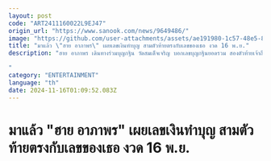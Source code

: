 ```yaml
---
layout: post
code: "ART2411160022L9EJ47"
origin_url: "https://www.sanook.com/news/9649486/"
image: "https://github.com/user-attachments/assets/ae191980-1c57-48e5-8506-f0f50cc72388"
title: "มาแล้ว \"ฮาย อาภาพร\" เผยเลขเงินทำบุญ สามตัวท้ายตรงกับเลขของเธอ งวด 16 พ.ย."
description: "ฮาย อาภาพร เดินทางร่วมบุญกฐิน วัดสมเด็จเจริญ บอกเลขบุญกฐินยอดรวม สองตัวท้ายเจ้าถึงกับอุทาน 

"
category: "ENTERTAINMENT"
language: "th"
date: 2024-11-16T01:09:52.083Z
---
```


# มาแล้ว "ฮาย อาภาพร" เผยเลขเงินทำบุญ สามตัวท้ายตรงกับเลขของเธอ งวด 16 พ.ย.